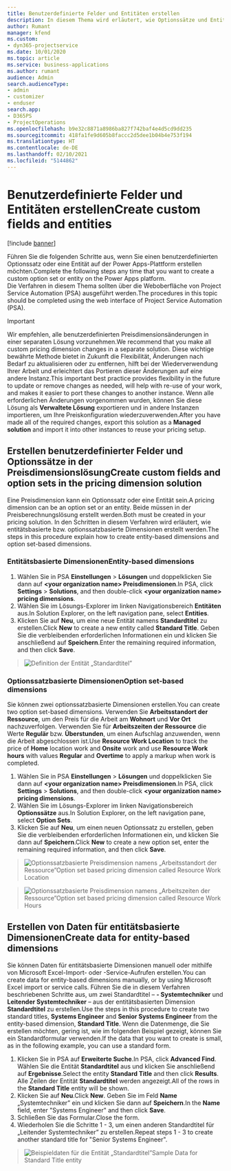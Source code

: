 ```yaml
---
title: Benutzerdefinierte Felder und Entitäten erstellen
description: In diesem Thema wird erläutert, wie Optionssätze und Entitäten in Ihrer eigenen Lösung auf der Power Apps Plattform erstellt werden.
author: Rumant
manager: kfend
ms.custom:
- dyn365-projectservice
ms.date: 10/01/2020
ms.topic: article
ms.service: business-applications
ms.author: rumant
audience: Admin
search.audienceType:
- admin
- customizer
- enduser
search.app:
- D365PS
- ProjectOperations
ms.openlocfilehash: b9e32c8871a8986ba827f742baf4e4d5cd9dd235
ms.sourcegitcommit: 418fa1fe9d605b8faccc2d5dee1b04b4e753f194
ms.translationtype: HT
ms.contentlocale: de-DE
ms.lasthandoff: 02/10/2021
ms.locfileid: "5144862"
---
```

# <a name="create-custom-fields-and-entities"></a><span data-ttu-id="79ea7-103">Benutzerdefinierte Felder und Entitäten erstellen</span><span class="sxs-lookup"><span data-stu-id="79ea7-103">Create custom fields and entities</span></span> 

[!include [banner](../includes/psa-now-project-operations.md)]

<span data-ttu-id="79ea7-104">Führen Sie die folgenden Schritte aus, wenn Sie einen benutzerdefinierten Optionssatz oder eine Entität auf der Power Apps-Plattform erstellen möchten.</span><span class="sxs-lookup"><span data-stu-id="79ea7-104">Complete the following steps any time that you want to create a custom option set or entity on the Power Apps platform.</span></span>  
<span data-ttu-id="79ea7-105">Die Verfahren in diesem Thema sollten über die Weboberfläche von Project Service Automation (PSA) ausgeführt werden.</span><span class="sxs-lookup"><span data-stu-id="79ea7-105">The procedures in this topic should be completed using the web interface of Project Service Automation (PSA).</span></span>

> [!IMPORTANT]
> <span data-ttu-id="79ea7-106">Wir empfehlen, alle benutzerdefinierten Preisdimensionsänderungen in einer separaten Lösung vorzunehmen.</span><span class="sxs-lookup"><span data-stu-id="79ea7-106">We recommend that you make all custom pricing dimension changes in a separate solution.</span></span> <span data-ttu-id="79ea7-107">Diese wichtige bewährte Methode bietet in Zukunft die Flexibilität, Änderungen nach Bedarf zu aktualisieren oder zu entfernen, hilft bei der Wiederverwendung Ihrer Arbeit und erleichtert das Portieren dieser Änderungen auf eine andere Instanz.</span><span class="sxs-lookup"><span data-stu-id="79ea7-107">This important best practice provides flexibility in the future to update or remove changes as needed, will help with re-use of your work, and makes it easier to port these changes to another instance.</span></span> <span data-ttu-id="79ea7-108">Wenn alle erforderlichen Änderungen vorgenommen wurden, können Sie diese Lösung als **Verwaltete Lösung** exportieren und in andere Instanzen importieren, um Ihre Preiskonfiguration wiederzuverwenden.</span><span class="sxs-lookup"><span data-stu-id="79ea7-108">After you have made all of the required changes, export this solution as a **Managed solution** and import it into other instances to reuse your pricing setup.</span></span>

  
## <a name="create-custom-fields-and-option-sets-in-the-pricing-dimension-solution"></a><span data-ttu-id="79ea7-109">Erstellen benutzerdefinierter Felder und Optionssätze in der Preisdimensionslösung</span><span class="sxs-lookup"><span data-stu-id="79ea7-109">Create custom fields and option sets in the pricing dimension solution</span></span>

<span data-ttu-id="79ea7-110">Eine Preisdimension kann ein Optionssatz oder eine Entität sein.</span><span class="sxs-lookup"><span data-stu-id="79ea7-110">A pricing dimension can be an option set or an entity.</span></span> <span data-ttu-id="79ea7-111">Beide müssen in der Preisberechnungslösung erstellt werden.</span><span class="sxs-lookup"><span data-stu-id="79ea7-111">Both must be created in your pricing solution.</span></span> <span data-ttu-id="79ea7-112">In den Schritten in diesem Verfahren wird erläutert, wie entitätsbasierte bzw. optionssatzbasierte Dimensionen erstellt werden.</span><span class="sxs-lookup"><span data-stu-id="79ea7-112">The steps in this procedure explain how to create entity-based dimensions and option set-based dimensions.</span></span>

### <a name="entity-based-dimensions"></a><span data-ttu-id="79ea7-113">Entitätsbasierte Dimensionen</span><span class="sxs-lookup"><span data-stu-id="79ea7-113">Entity-based dimensions</span></span>

1. <span data-ttu-id="79ea7-114">Wählen Sie in PSA **Einstellungen** > **Lösungen** und doppelklicken Sie dann auf **\<your organization name> Preisdimensionen**.</span><span class="sxs-lookup"><span data-stu-id="79ea7-114">In PSA, click **Settings** > **Solutions**, and then double-click **\<your organization name> pricing dimensions**.</span></span>
2. <span data-ttu-id="79ea7-115">Wählen Sie im Lösungs-Explorer im linken Navigationsbereich **Entitäten** aus.</span><span class="sxs-lookup"><span data-stu-id="79ea7-115">In Solution Explorer, on the left navigation pane, select **Entities**.</span></span>
3. <span data-ttu-id="79ea7-116">Klicken Sie auf **Neu**, um eine neue Entität namens **Standardtitel** zu erstellen.</span><span class="sxs-lookup"><span data-stu-id="79ea7-116">Click **New** to create a new entity called **Standard Title**.</span></span> <span data-ttu-id="79ea7-117">Geben Sie die verbleibenden erforderlichen Informationen ein und klicken Sie anschließend auf **Speichern**.</span><span class="sxs-lookup"><span data-stu-id="79ea7-117">Enter the remaining required information, and then click **Save**.</span></span>

> ![Definition der Entität „Standardtitel”](media/Standard-Title-entity-definition.png)


### <a name="option-set-based-dimensions"></a><span data-ttu-id="79ea7-119">Optionssatzbasierte Dimensionen</span><span class="sxs-lookup"><span data-stu-id="79ea7-119">Option set-based dimensions</span></span> 
<span data-ttu-id="79ea7-120">Sie können zwei optionssatzbasierte Dimensionen erstellen.</span><span class="sxs-lookup"><span data-stu-id="79ea7-120">You can create two option set-based dimensions.</span></span> <span data-ttu-id="79ea7-121">Verwenden Sie **Arbeitsstandort der Ressource**, um den Preis für die Arbeit am **Wohnort** und  **Vor Ort** nachzuverfolgen. Verwenden Sie für **Arbeitszeiten der Ressource** die Werte **Regulär** bzw. **Überstunden**, um einen Aufschlag anzuwenden, wenn die Arbeit abgeschlossen ist.</span><span class="sxs-lookup"><span data-stu-id="79ea7-121">Use **Resource Work Location** to track the price of **Home** location work and **Onsite** work and use **Resource Work hours** with values **Regular** and **Overtime** to apply a markup when work is completed.</span></span>


1. <span data-ttu-id="79ea7-122">Wählen Sie in PSA **Einstellungen** > **Lösungen** und doppelklicken Sie dann auf **\<your organization name> Preisdimensionen**.</span><span class="sxs-lookup"><span data-stu-id="79ea7-122">In PSA, click **Settings** > **Solutions**, and then double-click  **\<your organization name> pricing dimensions**.</span></span> 
2. <span data-ttu-id="79ea7-123">Wählen Sie im Lösungs-Explorer im linken Navigationsbereich **Optionssätze** aus.</span><span class="sxs-lookup"><span data-stu-id="79ea7-123">In Solution Explorer, on the left navigation pane, select  **Option Sets**.</span></span> 
3. <span data-ttu-id="79ea7-124">Klicken Sie auf **Neu**, um einen neuen Optionssatz zu erstellen, geben Sie die verbleibenden erforderlichen Informationen ein, und klicken Sie dann auf **Speichern**.</span><span class="sxs-lookup"><span data-stu-id="79ea7-124">Click **New** to create a new option set, enter the remaining required information, and then click **Save**.</span></span>

> ![<span data-ttu-id="79ea7-125">Optionssatzbasierte Preisdimension namens „Arbeitsstandort der Ressource”</span><span class="sxs-lookup"><span data-stu-id="79ea7-125">Option set based pricing dimension called Resource Work Location</span></span> ](media/Option-set-PD-called-Resource-Work-Location.png)

> ![<span data-ttu-id="79ea7-126">Optionssatzbasierte Preisdimension namens „Arbeitszeiten der Ressource”</span><span class="sxs-lookup"><span data-stu-id="79ea7-126">Option set based pricing dimension called Resource Work Hours</span></span> ](media/Option-set-PD-called-Resource-Work-Hours.PNG)


## <a name="create-data-for-entity-based-dimensions"></a><span data-ttu-id="79ea7-127">Erstellen von Daten für entitätsbasierte Dimensionen</span><span class="sxs-lookup"><span data-stu-id="79ea7-127">Create data for entity-based dimensions</span></span>

<span data-ttu-id="79ea7-128">Sie können Daten für entitätsbasierte Dimensionen manuell oder mithilfe von Microsoft Excel-Import- oder -Service-Aufrufen erstellen.</span><span class="sxs-lookup"><span data-stu-id="79ea7-128">You can create data for entity-based dimensions manually, or by using Microsoft Excel import or service calls.</span></span> <span data-ttu-id="79ea7-129">Führen Sie die in diesem Verfahren beschriebenen Schritte aus, um zwei Standardtitel – **- Systemtechniker** und **Leitender Systemtechniker** – aus der entitätsbasierten Dimension **Standardtitel** zu erstellen.</span><span class="sxs-lookup"><span data-stu-id="79ea7-129">Use the steps in this procedure to create two standard titles, **Systems Engineer** and **Senior Systems Engineer** from the entity-based dimension, **Standard Title**.</span></span> <span data-ttu-id="79ea7-130">Wenn die Datenmenge, die Sie erstellen möchten, gering ist, wie im folgenden Beispiel gezeigt, können Sie ein Standardformular verwenden.</span><span class="sxs-lookup"><span data-stu-id="79ea7-130">If the data that you want to create is small, as in the following example, you can use a standard form.</span></span>

1. <span data-ttu-id="79ea7-131">Klicken Sie in PSA auf **Erweiterte Suche**.</span><span class="sxs-lookup"><span data-stu-id="79ea7-131">In PSA, click **Advanced Find**.</span></span> <span data-ttu-id="79ea7-132">Wählen Sie die Entität **Standardtitel** aus und klicken Sie anschließend auf **Ergebnisse**.</span><span class="sxs-lookup"><span data-stu-id="79ea7-132">Select the entity **Standard Title** and then click **Results**.</span></span> <span data-ttu-id="79ea7-133">Alle Zeilen der Entität **Standardtitel** werden angezeigt.</span><span class="sxs-lookup"><span data-stu-id="79ea7-133">All of the rows in the **Standard Title** entity will be shown.</span></span>
2. <span data-ttu-id="79ea7-134">Klicken Sie auf **Neu**.</span><span class="sxs-lookup"><span data-stu-id="79ea7-134">Click **New**.</span></span> <span data-ttu-id="79ea7-135">Geben Sie im Feld **Name** „Systemtechniker” ein und klicken Sie dann auf **Speichern**.</span><span class="sxs-lookup"><span data-stu-id="79ea7-135">In the **Name** field, enter "Systems Engineer" and then click **Save**.</span></span>
3. <span data-ttu-id="79ea7-136">Schließen Sie das Formular.</span><span class="sxs-lookup"><span data-stu-id="79ea7-136">Close the form.</span></span> 
4. <span data-ttu-id="79ea7-137">Wiederholen Sie die Schritte 1 - 3, um einen anderen Standardtitel für „Leitender Systemtechniker” zu erstellen.</span><span class="sxs-lookup"><span data-stu-id="79ea7-137">Repeat steps 1 - 3 to create another standard title for "Senior Systems Engineer".</span></span>

> ![<span data-ttu-id="79ea7-138">Beispieldaten für die Entität „Standardtitel”</span><span class="sxs-lookup"><span data-stu-id="79ea7-138">Sample Data for Standard Title entity</span></span> ](media/ST-data.png)


